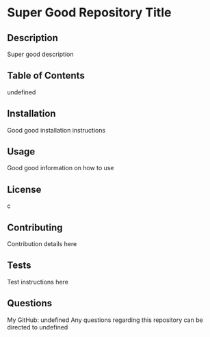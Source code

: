 
# Super Good Repository Title

## Description
Super good description

## Table of Contents
undefined

## Installation
Good good installation instructions

## Usage
Good good information on how to use

## License
c

## Contributing
Contribution details here

## Tests
Test instructions here

## Questions
My GitHub: undefined
Any questions regarding this repository can be directed to undefined

